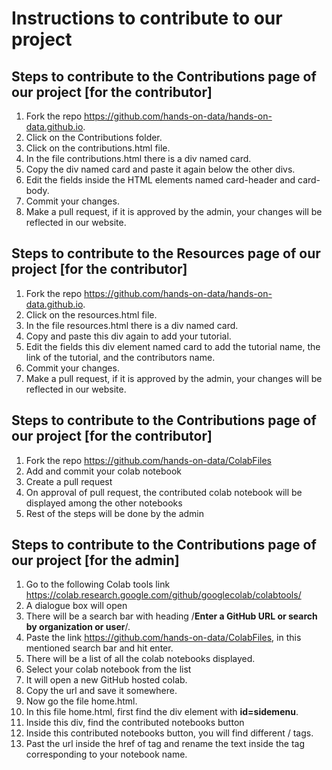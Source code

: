 # Instructions to contribute to our project

## Steps to contribute to the Contributions page of our project [for the contributor]

1) Fork the repo https://github.com/hands-on-data/hands-on-data.github.io.
2) Click on the Contributions folder.
3) Click on the contributions.html file.
4) In the file contributions.html there is a div named card.
5) Copy the div named card and paste it again below the other divs.
6) Edit the fields inside the HTML elements named card-header and card-body.
7) Commit your changes.
8) Make a pull request, if it is approved by the admin, your changes will be reflected in our website.

## Steps to contribute to the Resources page of our project [for the contributor]

1) Fork the repo https://github.com/hands-on-data/hands-on-data.github.io.
2) Click on the resources.html file.
3) In the file resources.html there is a div named card.
4) Copy and paste this div again to add your tutorial.
5) Edit the fields this div element named card to add the tutorial name, the link of the tutorial, and the contributors name.
6) Commit your changes.
7) Make a pull request, if it is approved by the admin, your changes will be reflected in our website.


## Steps to contribute to the Contributions page of our project [for the contributor]

1) Fork the repo https://github.com/hands-on-data/ColabFiles
2) Add and commit your colab notebook
3) Create a pull request
4) On approval of pull request, the contributed colab notebook will be displayed among the other notebooks
5) Rest of the steps will be done by the admin

## Steps to contribute to the Contributions page of our project [for the admin]

1) Go to the following Colab tools link https://colab.research.google.com/github/googlecolab/colabtools/
2) A dialogue box will open
3) There will be a search bar with heading /**Enter a GitHub URL or search by organization or user**/.  
4) Paste the link https://github.com/hands-on-data/ColabFiles, in this mentioned search bar and hit enter.
5) There will be a list of all the colab notebooks displayed.
6) Select your colab notebook from the list
7) It will open a new GitHub hosted colab.
8) Copy the url and save it somewhere.
9) Now go the file home.html.
10) In this file home.html, first find the div element with **id=sidemenu**.
11) Inside this div, find the contributed notebooks button
12) Inside this contributed notebooks button, you will find different /<a/> tags.
13) Past the url inside the href of <a> tag and rename the text inside the <a> tag corresponding to your notebook name.
